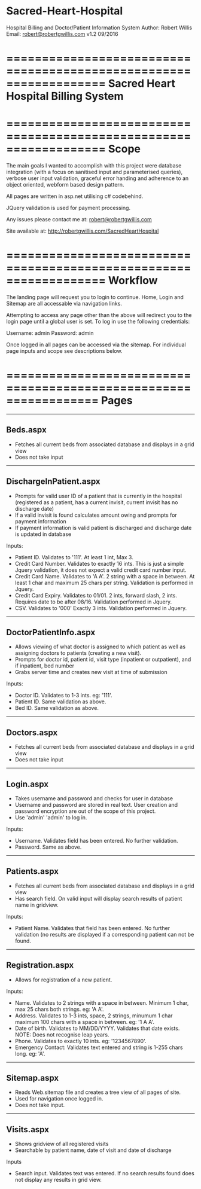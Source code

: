 # Sacred-Heart-Hospital
Hospital Billing and Doctor/Patient Information System
Author: Robert Willis Email: robert@robertgwillis.com 
v1.2 09/2016

==================================================================
Sacred Heart Hospital Billing System
==================================================================
==================================================================
Scope
==================================================================

The main goals I wanted to accomplish with this project were
database integration (with a focus on sanitised input and
parameterised queries), verbose user input validation, graceful
error handing and adherence to an object oriented, webform based
design pattern.

All pages are written in asp.net utilising c# codebehind.

JQuery validation is used for payment processing.

Any issues please contact me at: robert@robertgwillis.com

Site available at: http://robertgwillis.com/SacredHeartHospital

==================================================================
Workflow
==================================================================

The landing page will request you to login to continue. Home,
Login and Sitemap are all accessable via navigation links.

Attempting to access any page other than the above will redirect
you to the login page until a global user is set. To log in
use the following credentials:

Username: admin
Password: admin

Once logged in all pages can be accessed via the sitemap. For
individual page inputs and scope see descriptions below.

=================================================================
Pages
=================================================================
----------------------------------
Beds.aspx
----------------------------------
- Fetches all current beds from associated database and displays
  in a grid view
- Does not take input
----------------------------------
DischargeInPatient.aspx
----------------------------------
- Prompts for valid user ID of a patient that is currently in
  the hospital (registered as a patient, has a current invisit,
  current invisit has no discharge date)
- If a valid invisit is found calculates amount owing and
  prompts for payment information
- If payment information is valid patient is discharged and
  discharge date is updated in database

Inputs:

 - Patient ID. Validates to '111'. At least 1 int, Max 3.
 - Credit Card Number. Validates to exactly 16 ints. This
   is just a simple Jquery validation, it does not expect
   a valid credit card number input.
 - Credit Card Name. Validates to 'A A'. 2 string with a
   space in between. At least 1 char and maximum 25 chars
   per string. Validation is performed in Jquery.
 - Credit Card Expiry. Validates to 01/01. 2 ints, forward
   slash, 2 ints. Requires date to be after 08/16. Validation
   performed in Jquery.
 - CSV. Validates to '000' Exactly 3 ints. Validation performed
   in Jquery.

----------------------------------
DoctorPatientInfo.aspx
----------------------------------
- Allows viewing of what doctor is assigned to which patient
  as well as assigning doctors to patients (creating a new
  visit).
- Prompts for doctor id, patient id, visit type (inpatient
  or outpatient), and if inpatient, bed number
- Grabs server time and creates new visit at time of submission

Inputs:

 - Doctor ID. Validates to 1-3 ints. eg: '111'.
 - Patient ID. Same validation as above.
 - Bed ID. Same validation as above.
 
----------------------------------
Doctors.aspx
----------------------------------
- Fetches all current beds from associated database and displays
  in a grid view
- Does not take input

----------------------------------
Login.aspx
----------------------------------
- Takes username and password and checks for user in database
- Username and password are stored in real text. User creation
  and password encryption are out of the scope of this project.
- Use 'admin' 'admin' to log in.

Inputs:

 - Username. Validates field has been entered. No further
   validation.
 - Password. Same as above.
 
----------------------------------
Patients.aspx
----------------------------------
- Fetches all current beds from associated database and displays
  in a grid view
- Has search field. On valid input will display search results
  of patient name in gridview.
  
Inputs:

 - Patient Name. Validates that field has been entered. No
   further validation (no results are displayed if a corresponding
   patient can not be found.
   
----------------------------------
Registration.aspx
----------------------------------
 - Allows for registration of a new patient.
 
 Inputs:
 
  - Name. Validates to 2 strings with a space in between. Minimum
    1 char, max 25 chars both strings. eg: 'A A'.
  - Address. Validates to 1-3 ints, space, 2 strings, minumum 1 char
    maximum 100 chars with a space in between. eg: '1 A A'.
  - Date of birth. Validates to MM/DD/YYYY. Validates that date exists.
    NOTE: Does not recognise leap years.
  - Phone. Validates to exactly 10 ints. eg: '1234567890'.
  - Emergency Contact: Validates text entered and string is 1-255 chars
    long. eg: 'A'.

----------------------------------
Sitemap.aspx
----------------------------------
- Reads Web.sitemap file and creates a tree view of all pages of site.
- Used for navigation once logged in.
- Does not take input.

----------------------------------
Visits.aspx
----------------------------------
- Shows gridview of all registered visits
- Searchable by patient name, date of visit and date of discharge

Inputs

 - Search input. Validates text was entered. If no search results
   found does not display any results in grid view.
  
